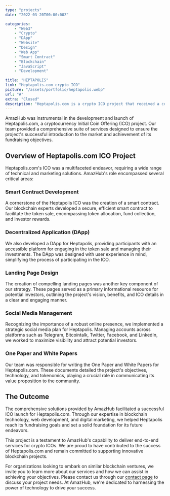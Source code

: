 ```yaml
---
type: "projects"
date: "2022-03-20T00:00:00Z"

categories: 
    - "Web3"
    - "Crypto"
    - "DApp"
    - "Website"
    - "Design"
    - "Web App"
    - "Smart Contract"
    - "Blockchain"
    - "JavaScript"
    - "Development"

title: "HEPTAPOLIS"
link: "Heptapolis.com crypto ICO"
picture: "/assets/portfolio/heptapolis.webp"
url: "#"
extra: "Closed"
description: "Heptapolis.com is a crypto ICO project that received a comprehensive all-in-one solution from AmazHub CY Ltd. This solution included smart contract development, DApp creation, landing page design, social media management, as well as the creation of One Paper and White Papers. With AmazHub CY's expertise, Heptapolis.com was able to successfully launch their cryptocurrency ICO and achieve their fundraising goals."
---
```

AmazHub was instrumental in the development and launch of Heptapolis.com, a cryptocurrency Initial Coin Offering (ICO) project. Our team provided a comprehensive suite of services designed to ensure the project's successful introduction to the market and achievement of its fundraising objectives.

## Overview of Heptapolis.com ICO Project
Heptapolis.com's ICO was a multifaceted endeavor, requiring a wide range of technical and marketing solutions. AmazHub's role encompassed several critical areas:

### Smart Contract Development
A cornerstone of the Heptapolis ICO was the creation of a smart contract. Our blockchain experts developed a secure, efficient smart contract to facilitate the token sale, encompassing token allocation, fund collection, and investor rewards.

### Decentralized Application (DApp)
We also developed a DApp for Heptapolis, providing participants with an accessible platform for engaging in the token sale and managing their investments. The DApp was designed with user experience in mind, simplifying the process of participating in the ICO.

### Landing Page Design
The creation of compelling landing pages was another key component of our strategy. These pages served as a primary informational resource for potential investors, outlining the project's vision, benefits, and ICO details in a clear and engaging manner.

### Social Media Management
Recognizing the importance of a robust online presence, we implemented a strategic social media plan for Heptapolis. Managing accounts across platforms such as Telegram, Bitcointalk, Twitter, Facebook, and LinkedIn, we worked to maximize visibility and attract potential investors.

### One Paper and White Papers
Our team was responsible for writing the One Paper and White Papers for Heptapolis.com. These documents detailed the project's objectives, technology, and tokenomics, playing a crucial role in communicating its value proposition to the community.

## The Outcome
The comprehensive solutions provided by AmazHub facilitated a successful ICO launch for Heptapolis.com. Through our expertise in blockchain technology, web development, and digital marketing, we helped Heptapolis reach its fundraising goals and set a solid foundation for its future endeavors.

This project is a testament to AmazHub's capability to deliver end-to-end services for crypto ICOs. We are proud to have contributed to the success of Heptapolis.com and remain committed to supporting innovative blockchain projects.

For organizations looking to embark on similar blockchain ventures, we invite you to learn more about our services and how we can assist in achieving your objectives. Please contact us through our [contact page](https://vasilkoff.com/contact-us) to discuss your project needs. At AmazHub, we're dedicated to harnessing the power of technology to drive your success.